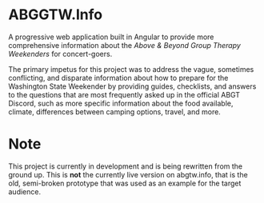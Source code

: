 # ABGGTW.Info
A progressive web application built in Angular to provide more comprehensive information about the _Above & Beyond Group Therapy Weekenders_ for concert-goers.

The primary impetus for this project was to address the vague, sometimes conflicting, and disparate information about how to prepare for the Washington State Weekender by providing guides, checklists, and answers to the questions that are most frequently asked up in the official ABGT Discord, such as more specific information about the food available, climate, differences between camping options, travel, and more.

# Note
This project is currently in development and is being rewritten from the ground up. This is **not** the currently live version on abgtw.info, that is the old, semi-broken prototype that was used as an example for the target audience.
